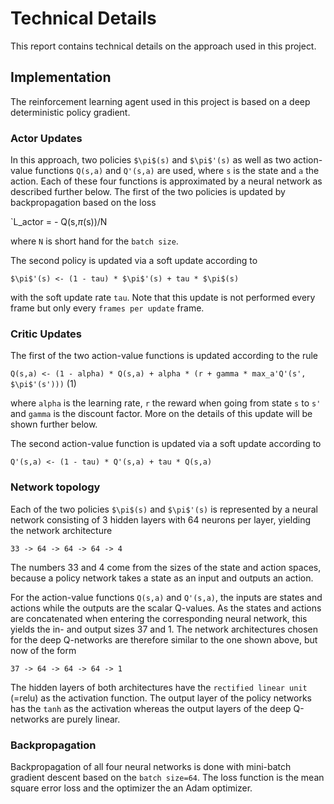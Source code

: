 # Technical Details

This report contains technical details on the approach used in this project.

## Implementation

The reinforcement learning agent used in this project is based on a deep deterministic policy gradient. 

### Actor Updates

In this approach, two policies `$\pi$(s)` and `$\pi$'(s)` as well as two action-value functions `Q(s,a)` and `Q'(s,a)` are used, where `s` is the state and `a` the action. Each of these four functions is approximated by a neural network as described further below. The first of the two policies is updated by backpropagation based on the loss

`L\_actor = - Q(s,$\pi$(s))/N

where `N` is short hand for the `batch size`.

The second policy is updated via a soft update according to

`$\pi$'(s) <- (1 - tau) * $\pi$'(s) + tau * $\pi$(s)`

with the soft update rate `tau`. Note that this update is not performed every frame but only every `frames per update` frame.

### Critic Updates

The first of the two action-value functions is updated according to the rule

`Q(s,a) <- (1 - alpha) * Q(s,a) + alpha * (r + gamma * max_a'Q'(s', $\pi$'(s')))` (1)

where `alpha` is the learning rate, `r` the reward when going from state `s` to `s'` and `gamma` is the discount factor. More on the details of this update will be shown further below.

The second action-value function is updated via a soft update according to

`Q'(s,a) <- (1 - tau) * Q'(s,a) + tau * Q(s,a)`

### Network topology

Each of the two policies `$\pi$(s)` and `$\pi$'(s)` is represented by a neural network consisting of 3 hidden layers with 64 neurons per layer, yielding the network architecture

`33 -> 64 -> 64 -> 64 -> 4`

The numbers 33 and 4 come from the sizes of the state and action spaces, because a policy network takes a state as an input and outputs an action.

For the action-value functions `Q(s,a)` and `Q'(s,a)`, the inputs are states and actions while the outputs are the scalar Q-values. As the states and actions are concatenated when entering the corresponding neural network, this yields the in- and output sizes 37 and 1. The network architectures chosen for the deep Q-networks are therefore similar to the one shown above, but now of the form

`37 -> 64 -> 64 -> 64 -> 1`

The hidden layers of both architectures have the `rectified linear unit` (=relu) as the activation function. The output layer of the policy networks has the `tanh` as the activation whereas the output layers of the deep Q-networks are purely linear.

### Backpropagation

Backpropagation of all four neural networks is done with mini-batch gradient descent based on the `batch size=64`. The loss function is the mean square error loss and the optimizer the an Adam optimizer.
